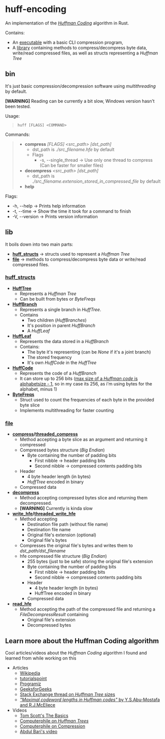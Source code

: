 # huff-encoding

An implementation of the *[Huffman Coding](https://en.wikipedia.org/wiki/Huffman_coding)* algorithm in Rust.

Contains:

- An [executable](https://github.com/k-xlsx/huff-encoding/releases) with a basic CLI compression program,  
- A [library](https://github.com/k-xlsx/huff-encoding/tree/dev/src) containing methods to compress/decompress byte data, write/read compressed files, as well as structs representing a *Huffman Tree*

## bin

It's just basic compression/decompression software using *multithreading* by default.

**[WARNING]** Reading can be currently a bit slow, Windows version hasn't    been tested.

 Usage:

>     huff [FLAGS] <COMMAND>

Commands:

> - **compress** *[FLAGS] <src_path> [dst_path]*
>   - dst_path is *./src_filename.hfe* by default
>   - Flags
>     - -s, --single_thread -> Use only one thread to compress (Can be faster for smaller files)
> - **decompress** *<src_path> [dst_path]*
>   - dst_path is *./src_filename.extension_stored_in_compressed_file* by default
> - **help**

Flags:

- -h, --help -> Prints help information
- -t, --time  -> Show the time it took for a command to finish
- -V, --version ->    Prints version information

## lib

It boils down into two main parts:

- **[huff_structs](https://github.com/k-xlsx/huff-encoding/tree/dev/src/huff_structs)** -> structs used to represent a *Huffman Tree*
- **[file](https://github.com/k-xlsx/huff-encoding/blob/dev/src/file.rs)** -> methods to compress/decompress byte data or write/read compressed files.

### **[huff_structs](https://github.com/k-xlsx/huff-encoding/tree/dev/src/huff_structs)**

- **[HuffTree](https://github.com/k-xlsx/huff-encoding/blob/dev/src/huff_structs/tree.rs#L11)**
  - Represents a *Huffman Tree*
  - Can be built from bytes or *ByteFreqs*
- **[HuffBranch](https://github.com/k-xlsx/huff-encoding/blob/dev/src/huff_structs/branch.rs#L8)**
  - Represents a single branch in *HuffTree*.
  - Contains
    - Two children (*HuffBranches*)
    - It's position in parent *HuffBranch*
    - A *HuffLeaf*
- **[HuffLeaf](https://github.com/k-xlsx/huff-encoding/blob/dev/src/huff_structs/leaf.rs#L5)**
  - Represents the data stored in a *HuffBranch*
  - Contains:
    - The byte it's representing (can be *None* if it's a joint branch)
    - The stored frequency
    - It's own *HuffCode* in the *HuffTree*
- **[HuffCode](https://github.com/k-xlsx/huff-encoding/blob/dev/src/huff_structs/code.rs#L2)**
  - Represents the code of a *HuffBranch*
  - It can store up to 256 bits ([max size of a *Huffman code* is alphabetsize - 1](https://cs.stackexchange.com/questions/75542/maximum-size-of-huffman-codes-for-an-alphabet-containing-256-letters/75550#75550), so in my case its 256, as i'm using bytes for the alphabet, minus 1)
- **[ByteFreqs](https://github.com/k-xlsx/huff-encoding/blob/dev/src/huff_structs/freqs.rs#L7)**
  - Struct used to count the frequencies of each byte in the provided byte slice
  - Implements multithreading for faster counting

### **[file](https://github.com/k-xlsx/huff-encoding/blob/dev/src/file.rs)**

- **[compress](https://github.com/k-xlsx/huff-encoding/blob/dev/src/file.rs#L158)/[threaded_compress](https://github.com/k-xlsx/huff-encoding/blob/dev/src/file.rs#L183)**
  - Method accepting a byte slice as an argument and returning it compressed
  - Compressed bytes structure (*Big Endian*)
    - Byte containing the number of padding bits
      - First nibble -> header padding bits
      - Second nibble -> compressed contents padding bits
  - Header
    - 4 byte header length (in bytes)
    - *HuffTree* encoded in binary
  - Compressed data
- **[decompress](https://github.com/k-xlsx/huff-encoding/blob/dev/src/file.rs#L225)**
  - Method accepting compressed bytes slice and returning them decompressed.
  - **[WARNING]** Currently is kinda slow
- **[write_hfe](https://github.com/k-xlsx/huff-encoding/blob/dev/src/file.rs#L42)/[threaded_write_hfe](https://github.com/k-xlsx/huff-encoding/blob/dev/src/file.rs#L74)**
  - Method accepting
    - Destination file path (without file name)
    - Destination file name
    - Original file's extension (optional)
    - Original file's bytes
  - Compresses the original file's bytes and writes them to *dst_path/dst_filename*
  - hfe compressed file structure (*Big Endian*)
    - 255 bytes (just to be safe) storing the original file's extension
    - Byte containing the number of padding bits
      - First nibble -> header padding bits
      - Second nibble -> compressed contents padding bits
    - Header
      - 4 byte header length (in bytes)
      - HuffTree encoded in binary
    - Compressed data
- **[read_hfe](https://github.com/k-xlsx/huff-encoding/blob/dev/src/file.rs#L133)**
  - Method accepting the path of the compressed file and returning a *FileDecompressResult* containing
    - Original file's extension
    - Decompressed bytes

## Learn more about the Huffman Coding algorithm

Cool articles/videos about the *Huffman Coding* algorithm I found and learned from while working on this

- Articles
  - [Wikipedia](https://en.wikipedia.org/wiki/Huffman_coding)
  - [tutorialspoint](https://www.tutorialspoint.com/huffman-coding)
  - [Programiz](https://www.programiz.com/dsa/huffman-coding)
  - [GeeksforGeeks](https://www.geeksforgeeks.org/huffman-coding-greedy-algo-3/)
  - [Stack Exchange thread on *Huffman Tree* sizes](https://cs.stackexchange.com/questions/75542/maximum-size-of-huffman-codes-for-an-alphabet-containing-256-letters)
  - [*"Maximal codeword lengths in Huffman codes"* by Y.S.Abu-Mostafa and R.J.McEliece](https://www.sciencedirect.com/science/article/pii/S089812210000119X)
- Videos
  - [Tom Scott's The Basics](https://www.youtube.com/watch?v=JsTptu56GM8)
  - [Computerphile on *Huffman Trees*](https://www.youtube.com/watch?v=umTbivyJoiI)
  - [Computerphile on Compression](https://www.youtube.com/watch?v=Lto-ajuqW3w)
  - [Abdul Bari's video](https://www.youtube.com/watch?v=co4_ahEDCho)
